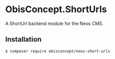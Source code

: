 # ObisConcept.ShortUrls

A ShortUrl backend module for the Neos CMS.

## Installation

``` bash
$ composer require obisconcept/neos-short-urls
```
